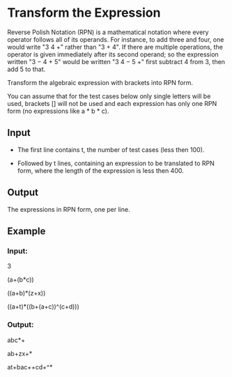 # Transform the Expression

Reverse Polish Notation (RPN) is a mathematical notation where every operator follows all of its operands. 
For instance, to add three and four, one would write "3 4 +" rather than "3 + 4". 
If there are multiple operations, the operator is given 
immediately after its second operand; so the expression written "3 − 4 + 5" would be written "3 4 − 5 +" first subtract 4 from 3, then add 5 to that.

Transform the algebraic expression with brackets into RPN form.

You can assume that for the test cases below only single letters will be used, brackets [] will not be used and 
each expression has only one RPN form (no expressions like a * b * c).

## Input

- The first line contains t, the number of test cases (less then 100).

- Followed by t lines, containing an expression to be translated to RPN form, where the length of the expression is less then 400.

## Output

The expressions in RPN form, one per line.

## Example

### Input:

3

(a+(b*c))

((a+b)*(z+x))

((a+t)*((b+(a+c))^(c+d)))

### Output:

abc*+

ab+zx+*

at+bac++cd+^*
